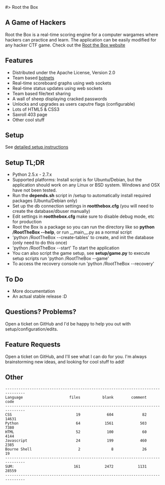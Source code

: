 #> Root the Box

A Game of Hackers
-------------------
Root the Box is a real-time scoring engine for a computer wargames where hackers can practice and learn. 
The application can be easily modified for any hacker CTF game.  Check out the [Root the Box website](http://rootthebox.com/)

Features
-------------------
* Distributed under the Apache License, Version 2.0
* Team based [botnets](https://github.com/moloch--/RootTheBox/wiki/Features)
* Real-time scoreboard graphs using web sockets
* Real-time status updates using web sockets
* Team based file/text sharing
* A wall of sheep displaying cracked passwords
* Unlocks and upgrades as users caputre flags (configurable)
* Lots of HTML5 & CSS3
* Saxroll 403 page
* Other cool stuff

Setup
-------------------
See [detailed setup instructions](https://github.com/moloch--/RootTheBox/wiki/Installation)

Setup TL;DR
-------------------
* Python 2.5.x - 2.7.x
* Supported platforms: Install script is for Ubuntu/Debian, but the application should work on any Linux or BSD system.  Windows and OSX have not been tested.
* Run the __depends.sh__ script in /setup to automatically install required packages (Ubuntu/Debian only)
* Set up the db connection settings in __rootthebox.cfg__ (you will need to create the database/dbuser manually)
* Edit settings in __rootthebox.cfg__ make sure to disable debug mode, etc for production
* Root the Box is a package so you can run the directory like so __python /RootTheBox --help__, or run \_\_main\_\_.py as a normal script
* 'python /RootTheBox --create-tables' to create, and init the database (only need to do this once)
* 'python /RootTheBox --start' To start the application
* You can also script the game setup, see __setup/game.py__ to execute setup scripts run 'python /RootTheBox --game'
* To access the recovery console run 'python /RootTheBox --recovery'

To Do
---------------------
* More documentation
* An actual stable release :D

Questions? Problems?
-------------------------------
Open a ticket on GitHub and I'd be happy to help you out with setup/configuration/edits.

Feature Requests
----------------------
Open a ticket on GitHub, and I'll see what I can do for you.  I'm always brainstorming new ideas, and looking for cool stuff to add!


Other
----------------

```
-------------------------------------------------------------------------------
Language                     files          blank        comment           code
-------------------------------------------------------------------------------
CSS                             19            604             82          14631
Python                          64           1561            503           7380
HTML                            52            100             60           4144
Javascript                      24            199            460           2385
Bourne Shell                     2              8             26             19
-------------------------------------------------------------------------------
SUM:                           161           2472           1131          28559
-------------------------------------------------------------------------------
```

